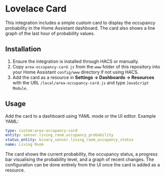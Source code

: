 # Lovelace Card

This integration includes a simple custom card to display the occupancy probability in the Home Assistant dashboard.
The card also shows a line graph of the last hour of probability values.

## Installation

1. Ensure the integration is installed through HACS or manually.
2. Copy `area-occupancy-card.js` from the `www` folder of this repository into your Home Assistant `config/www` directory if not using HACS.
3. Add the card as a resource in **Settings → Dashboards → Resources** with the URL `/local/area-occupancy-card.js` and type `JavaScript Module`.

## Usage

Add the card to a dashboard using YAML mode or the UI editor.
Example YAML:

```yaml
type: custom:area-occupancy-card
entity: sensor.living_room_occupancy_probability
status_entity: binary_sensor.living_room_occupancy_status
name: Living Room
```

The card shows the current probability, the occupancy status, a progress bar visualising the probability level, and a graph of recent changes.
The configuration can be done entirely from the UI once the card is added as a resource.
